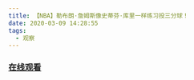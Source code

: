 ```yaml
---
title: 【NBA】勒布朗·詹姆斯像史蒂芬·库里一样练习投三分球！
date: 2020-03-09 14:28:55
tags:
  - 观察
---
```


### <a href="https://www.weibo.com/tv/v/IxMMit4PP?fid=1034:4480522102177810" target="_blank">在线观看</a>

